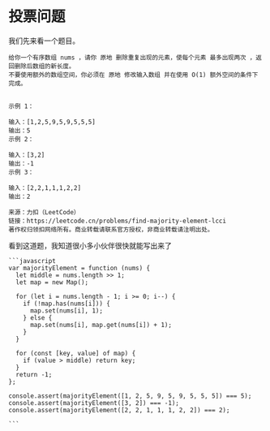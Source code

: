 # 投票问题

我们先来看一个题目。

```
给你一个有序数组 nums ，请你 原地 删除重复出现的元素，使每个元素 最多出现两次 ，返回删除后数组的新长度。
不要使用额外的数组空间，你必须在 原地 修改输入数组 并在使用 O(1) 额外空间的条件下完成。


示例 1：

输入：[1,2,5,9,5,9,5,5,5]
输出：5
示例 2：

输入：[3,2]
输出：-1
示例 3：

输入：[2,2,1,1,1,2,2]
输出：2

来源：力扣（LeetCode）
链接：https://leetcode.cn/problems/find-majority-element-lcci
著作权归领扣网络所有。商业转载请联系官方授权，非商业转载请注明出处。
```

看到这道题，我知道很小多小伙伴很快就能写出来了

````
```javascript
var majorityElement = function (nums) {
  let middle = nums.length >> 1;
  let map = new Map();

  for (let i = nums.length - 1; i >= 0; i--) {
    if (!map.has(nums[i])) {
      map.set(nums[i], 1);
    } else {
      map.set(nums[i], map.get(nums[i]) + 1);
    }
  }

  for (const [key, value] of map) {
    if (value > middle) return key;
  }
  return -1;
};

console.assert(majorityElement([1, 2, 5, 9, 5, 9, 5, 5, 5]) === 5);
console.assert(majorityElement([3, 2]) === -1);
console.assert(majorityElement([2, 2, 1, 1, 1, 2, 2]) === 2);

```
````
